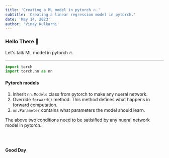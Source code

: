 ```yaml
---
title: 'Creating a ML model in pytorch 🔥.'
subtitle: 'Creating a linear regression model in pytorch.'
date: 'May 14, 2023'
author: 'Vinay Kulkarni'
---
```


### Hello There 🐼

Let's talk ML model in pytorch 🔥.

___

```python
import torch
import torch.nn as nn
```


#### Pytorch models
1. Inherit `nn.Models` class from pytorch to make any nueral network.
2. Override `forward()` method. This method defines what happens in forward computation.
3. `nn.Parameter` contains what parameters the model should learn.

The above two conditions need to be satisified by any nueral network model in pytorch.


<br/>
<br/>

**Good Day**